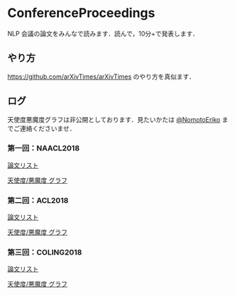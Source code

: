# ConferenceProceedings
NLP 会議の論文をみんなで読みます．読んで，10分+で発表します．

## やり方
https://github.com/arXivTimes/arXivTimes のやり方を真似ます．

## ログ
天使度悪魔度グラフは非公開としております．見たいかたは [@NomotoEriko](https://github.com/NomotoEriko) までご連絡くださいませ．

### 第一回：NAACL2018 
 [論文リスト](https://github.com/OnizukaLab/ConferenceProceedings/blob/master/NAACL2018log.md)
 
 [天使度/悪魔度 グラフ](http://linoit.com/groups/GPOlabNLPer/canvases/NAACL2018)

### 第二回：ACL2018 
 [論文リスト](https://github.com/OnizukaLab/ConferenceProceedings/blob/master/ACL2018log.md)
 
 [天使度/悪魔度 グラフ](http://linoit.com/groups/GPOlabNLPer/canvases/ACL_2018)

### 第三回：COLING2018 
 [論文リスト](https://github.com/OnizukaLab/ConferenceProceedings/blob/master/COLING2018log.md)
 
 [天使度/悪魔度 グラフ](http://linoit.com/groups/GPOlabNLPer/canvases/COLING2018)
